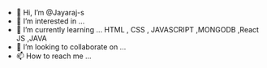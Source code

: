 - 👋 Hi, I’m @Jayaraj-s
- 👀 I’m interested in ...
- 🌱 I’m currently learning ... HTML , CSS , JAVASCRIPT ,MONGODB ,React JS ,JAVA
- 💞️ I’m looking to collaborate on ...
- 📫 How to reach me ...

<!---
Jayaraj-s/Jayaraj-s is a ✨ special ✨ repository because its `README.md` (this file) appears on your GitHub profile.
You can click the Preview link to take a look at your changes.
--->

